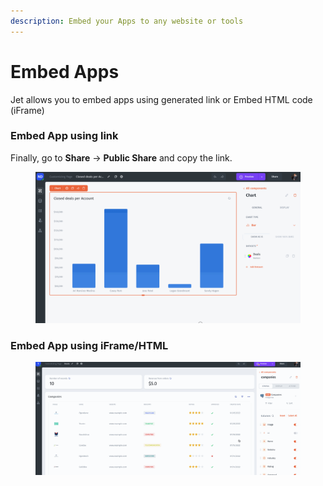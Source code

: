 ```yaml
---
description: Embed your Apps to any website or tools
---
```


# Embed Apps

Jet allows you to embed apps using generated link or Embed HTML code (iFrame)

### Embed App using link

Finally, go to **Share** -> **Public Share** and copy the link.

<figure><img src="../../.gitbook/assets/share (1).gif" alt=""><figcaption></figcaption></figure>

### Embed App using iFrame/HTML

<figure><img src="../../.gitbook/assets/iframe.gif" alt=""><figcaption></figcaption></figure>
